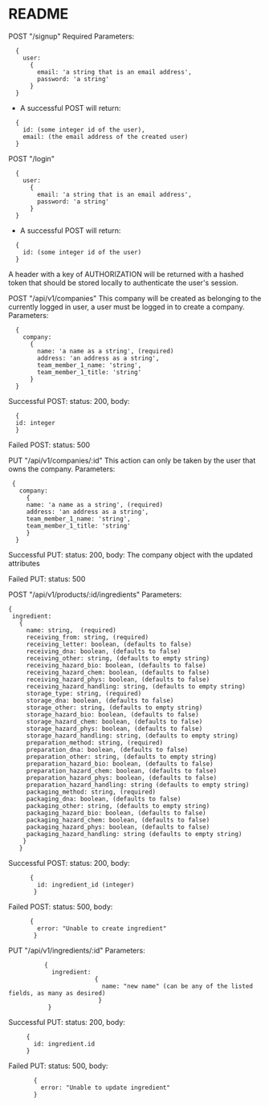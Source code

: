 # README

POST "/signup"
Required Parameters:
```
  {
    user:
      {
        email: 'a string that is an email address',
        password: 'a string'
      }
  }
```
- A successful POST will return:
```
  {
    id: (some integer id of the user),
    email: (the email address of the created user)
  }
```

POST "/login"
```
  {
    user:
      {
        email: 'a string that is an email address',
        password: 'a string'
      }
  }
```
- A successful POST will return:
```
  {
    id: (some integer id of the user)
  }
```
A header with a key of AUTHORIZATION will be returned with a hashed token that should be stored locally to authenticate the user's session.

POST "/api/v1/companies"
This company will be created as belonging to the currently logged in user, a user must be logged in to create a company.
Parameters:
```
  {
    company:
      {
        name: 'a name as a string', (required)
        address: 'an address as a string',
        team_member_1_name: 'string',
        team_member_1_title: 'string'
      }
  }
```
 Successful POST:
 status: 200,
 body:
```
  {
  id: integer
  }
```
 Failed POST:
 status: 500
 
 PUT "/api/v1/companies/:id"
 This action can only be taken by the user that owns the company.
 Parameters:
 ```
  {
    company:
      {
      name: 'a name as a string', (required)
      address: 'an address as a string',
      team_member_1_name: 'string',
      team_member_1_title: 'string'
      }
   }
 ```
 Successful PUT:
 status: 200,
 body:  The company object with the updated attributes
 
 Failed PUT:
 status: 500
 
 POST "/api/v1/products/:id/ingredients"
 Parameters:
 ```
 {
  ingredient:
    {
      name: string,  (required)
      receiving_from: string, (required)
      receiving_letter: boolean, (defaults to false)
      receiving_dna: boolean, (defaults to false)
      receiving_other: string, (defaults to empty string)
      receiving_hazard_bio: boolean, (defaults to false)
      receiving_hazard_chem: boolean, (defaults to false)
      receiving_hazard_phys: boolean, (defaults to false)
      receiving_hazard_handling: string, (defaults to empty string)
      storage_type: string, (required)
      storage_dna: boolean, (defaults to false)
      storage_other: string, (defaults to empty string)
      storage_hazard_bio: boolean, (defaults to false)
      storage_hazard_chem: boolean, (defaults to false)
      storage_hazard_phys: boolean, (defaults to false)
      storage_hazard_handling: string, (defaults to empty string)
      preparation_method: string, (required)
      preparation_dna: boolean, (defaults to false)
      preparation_other: string, (defaults to empty string)
      preparation_hazard_bio: boolean, (defaults to false)
      preparation_hazard_chem: boolean, (defaults to false)
      preparation_hazard_phys: boolean, (defaults to false)
      preparation_hazard_handling: string (defaults to empty string)
      packaging_method: string, (required)
      packaging_dna: boolean, (defaults to false)
      packaging_other: string, (defaults to empty string)
      packaging_hazard_bio: boolean, (defaults to false)
      packaging_hazard_chem: boolean, (defaults to false)
      packaging_hazard_phys: boolean, (defaults to false)
      packaging_hazard_handling: string (defaults to empty string)
     }
    }
 ```
Successful POST:
status: 200,
body: 
```
      {
        id: ingredient_id (integer)
       }
```
Failed POST:
status: 500,
body: 
```
      {
        error: "Unable to create ingredient"
       }
```
PUT "/api/v1/ingredients/:id"
Parameters: 
```
          {
            ingredient:
                        {
                          name: "new name" (can be any of the listed fields, as many as desired)
                         }
           }
 ```
 Successful PUT:
 status: 200,
 body: 
 ```
      {
        id: ingredient.id
      }
 ```
 Failed PUT:
 status: 500,
 body: 
 ```
        {
          error: "Unable to update ingredient"
        }
  ```
